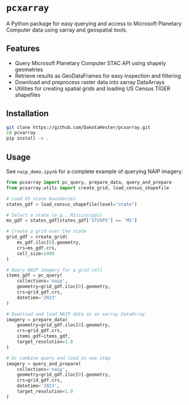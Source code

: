 # `pcxarray`
A Python package for easy querying and access to Microsoft Planetary Computer data using xarray and geospatial tools.

## Features
- Query Microsoft Planetary Computer STAC API using shapely geometries
- Retrieve results as GeoDataFrames for easy inspection and filtering
- Download and preprocess raster data into xarray DataArrays
- Utilities for creating spatial grids and loading US Census TIGER shapefiles

## Installation

```bash
git clone https://github.com/DakotaHester/pcxarray.git
cd pcxarray
pip install -e .
```

## Usage

See `naip_demo.ipynb` for a complete example of querying NAIP imagery.

```python
from pcxarray import pc_query, prepare_data, query_and_prepare
from pcxarray.utils import create_grid, load_census_shapefile

# Load US state boundaries
states_gdf = load_census_shapefile(level="state")

# Select a state (e.g., Mississippi)
ms_gdf = states_gdf[states_gdf['STUSPS'] == 'MS']

# Create a grid over the state
grid_gdf = create_grid(
    ms_gdf.iloc[0].geometry,
    crs=ms_gdf.crs,
    cell_size=1000
)

# Query NAIP imagery for a grid cell
items_gdf = pc_query(
    collections='naip',
    geometry=grid_gdf.iloc[0].geometry,
    crs=grid_gdf.crs,
    datetime='2023'
)

# Download and load NAIP data as an xarray DataArray
imagery = prepare_data(
    geometry=grid_gdf.iloc[0].geometry,
    crs=grid_gdf.crs,
    items_gdf=items_gdf,
    target_resolution=1.0
)

# Or combine query and load in one step
imagery = query_and_prepare(
    collections='naip',
    geometry=grid_gdf.iloc[0].geometry,
    crs=grid_gdf.crs,
    datetime='2023',
    target_resolution=1.0
)
```
